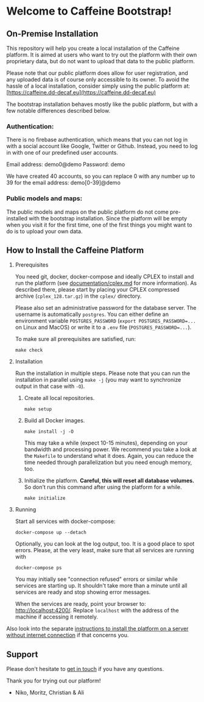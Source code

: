 # Welcome to Caffeine Bootstrap!

## On-Premise Installation

This repository will help you create a local installation of the Caffeine
platform. It is aimed at users who want to try out the platform with their own
proprietary data, but do not want to upload that data to the public platform.

Please note that our public platform does allow for user registration, and any
uploaded data is of course only accessible to its owner. To avoid the hassle of
a local installation, consider simply using the public platform at:
[https://caffeine.dd-decaf.eu](https://caffeine.dd-decaf.eu)

The bootstrap installation behaves mostly like the public platform, but with a
few notable differences described below.

### Authentication:

There is no firebase authentication, which means that you can not log in with
a social account like Google, Twitter or Github. Instead, you need to log in
with one of our predefined user accounts.

Email address: demo0@demo
Password: demo

We have created 40 accounts, so you can replace 0 with any number up to 39 for
the email address: demo[0-39]@demo

### Public models and maps:

The public models and maps on the public platform do not come pre-installed
with the bootstrap installation. Since the platform will be empty when you
visit it for the first time, one of the first things you might want to do is
to upload your own data.

## How to Install the Caffeine Platform

1. Prerequisites

    You need git, docker, docker-compose and ideally CPLEX to install and run
    the platform (see [documentation/cplex.md](cplex.md) for more information).
    As described there, please start by placing your CPLEX compressed archive
    (`cplex_128.tar.gz`) in the `cplex/` directory.

     Please also set an administrative password for the database server.  The
     username is automatically `postgres`. You can either define an environment
     variable `POSTGRES_PASSWORD` (`export POSTGRES_PASSWORD=...` on Linux and
     MacOS) or write it to a `.env` file (`POSTGRES_PASSWORD=...`).

     To make sure all prerequisites are satisfied, run:

    ```
    make check
    ```

2. Installation

    Run the installation in multiple steps. Please note that you can run the
    installation in parallel using `make -j` (you may want to synchronize output
    in that case with `-O`).

    1. Create all local repositories.

        ```
        make setup
        ```
    2. Build all Docker images.

        ```
        make install -j -O
        ```

        This may take a while (expect 10-15 minutes), depending on your
        bandwidth and processing power. We recommend you take a look at the
        `Makefile` to understand what it does. Again, you can reduce the time
        needed through parallelization but you need enough memory, too.

    3. Initialize the platform. **Careful, this will reset all database
       volumes.** So don't run this command after using the platform for a
       while.

        ```
        make initialize
        ```

3. Running

    Start all services with docker-compose:

    ```
    docker-compose up --detach
    ```

    Optionally, you can look at the log output, too. It is a good place to spot
    errors.  Please, at the very least, make sure that all services are running
    with

    ```
    docker-compose ps
    ```

    You may initially see "connection refused" errors or similar while services
    are starting up. It shouldn't take more than a minute until all services are
    ready and stop showing error messages.

    When the services are ready, point your browser to:
    [http://localhost:4200/](http://localhost:4200/). Replace `localhost` with
    the address of the machine if accessing it remotely.

Also look into the separate [instructions to install the platform on a server
without internet connection](documentation/installation-without-internet.md) if
that concerns you.

## Support

Please don't hesitate to [get in
touch](mailto:niso@dtu.dk?subject=Caffeine%20On-Premise%20Installation) if you
have any questions.

Thank you for trying out our platform!
- Niko, Moritz, Christian & Ali
